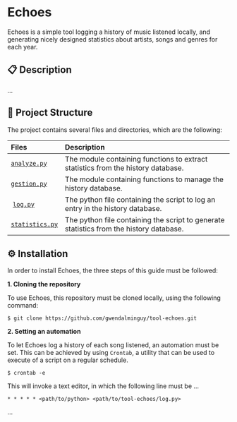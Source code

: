 # Echoes

Echoes is a simple tool logging a history of music listened locally, and generating nicely designed statistics about artists, songs and genres for each year.

## 📋 Description

...

## 📂 Project Structure

The project contains several files and directories, which are the following:


| Files | Description |
| :---- | :---------- |
| [`analyze.py`](https://github.com/gwendalminguy/tool-echoes/blob/main/analyze.py) | The module containing functions to extract statistics from the history database. |
| [`gestion.py`](https://github.com/gwendalminguy/tool-echoes/blob/main/gestion.py) | The module containing functions to manage the history database. |
| [`log.py`](https://github.com/gwendalminguy/tool-echoes/blob/main/log.py) | The python file containing the script to log an entry in the history database. |
| [`statistics.py`](https://github.com/gwendalminguy/tool-echoes/blob/main/statistics.py) | The python file containing the script to generate statistics from the history database. |

## ⚙️ Installation

In order to install Echoes, the three steps of this guide must be followed:

**1. Cloning the repository**

To use Echoes, this repository must be cloned locally, using the following command:

```
$ git clone https://github.com/gwendalminguy/tool-echoes.git
```

**2. Setting an automation**

To let Echoes log a history of each song listened, an automation must be set. This can be achieved by using `Crontab`, a utility that can be used to execute of a script on a regular schedule.

```
$ crontab -e
```

This will invoke a text editor, in which the following line must be ...

```
* * * * * <path/to/python> <path/to/tool-echoes/log.py>
```

...
